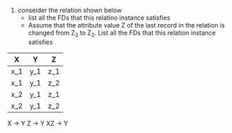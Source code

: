 1) conseider the relation shown below
	* list all the FDs that this relatino instance satisfies
	* Assume that the attribute value Z of the last record in the relation is
	  changed from Z<sub>3</sub> to Z<sub>2</sub>. List all the FDs that this
	  relation instance satisfies

|  X  |  Y  |  Z  | 
| --- | --- | --- |
| x_1 | y_1 | z_1 |
| x_1 | y_1 | z_2 |
| x_2 | y_1 | z_1 |
| x_2 | y_1 | z_2 |

X -> Y
Z -> Y
XZ -> Y
